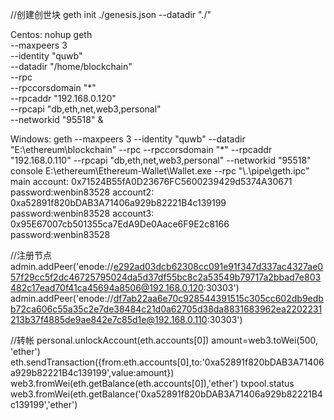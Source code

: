 //创建创世块
geth init ./genesis.json --datadir "./"

Centos:
nohup geth \
--maxpeers 3 \
--identity "quwb" \
--datadir "/home/blockchain" \
--rpc \
--rpccorsdomain "*" \
--rpcaddr "192.168.0.120" \
--rpcapi  "db,eth,net,web3,personal" \
--networkid "95518" &

Windows:
geth --maxpeers 3 --identity "quwb" --datadir "E:\ethereum\blockchain" --rpc --rpccorsdomain "*" --rpcaddr "192.168.0.110" --rpcapi  "db,eth,net,web3,personal" --networkid "95518"  console
E:\ethereum\Ethereum-Wallet\Wallet.exe --rpc "\\.\pipe\geth.ipc"
main account: 0x71524B55fA0D23676FC5600239429d5374A30671 password:wenbin83528
account2: 0xa52891f820bDAB3A71406a929b82221B4c139199 password:wenbin83528
account3: 0x95E67007cb501355ca7EdA9De0Aace6F9E2c8166 password:wenbin83528

//注册节点
admin.addPeer('enode://e292ad03dcb62308cc091e91f347d337ac4327ae057f29cc5f2dc46725795024da5d37df55bc8c2a53549b79717a2bbad7e803482c17ead70f41ca45694a8506@192.168.0.120:30303')
admin.addPeer('enode://df7ab22aa6e70c928544391515c305cc602db9edbb72ca606c55a35c2e7de38484c21d0a62705d38da8831683962ea2202231213b37f4885de9ae842e7c85d1e@192.168.0.110:30303')

//转帐
personal.unlockAccount(eth.accounts[0])
amount=web3.toWei(500, 'ether')
eth.sendTransaction({from:eth.accounts[0],to:'0xa52891f820bDAB3A71406a929b82221B4c139199',value:amount})
web3.fromWei(eth.getBalance(eth.accounts[0]),'ether')
txpool.status
web3.fromWei(eth.getBalance('0xa52891f820bDAB3A71406a929b82221B4c139199','ether')
